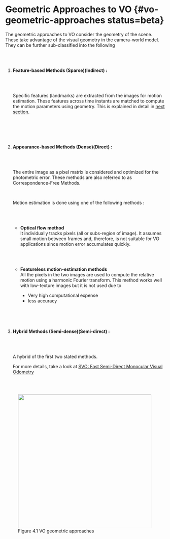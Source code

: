 # Geometric Approaches to VO {#vo-geometric-approaches status=beta}

The geometric approaches to VO consider the geometry of the scene. These take advantage of the visual geometry in the camera-world model. They can be further sub-classified into the following

<br/>

<br/>

1. **Feature-based Methods (Sparse)(Indirect) :**

      <br/>

      <br/>

      Specific features (landmarks) are extracted from the images for motion estimation. These features across time instants are matched to compute the motion parameters using geometry. This is explained in detail in [next section](#vo-feature-based-pipeline).

      <br/>

<br/>      

<br/>      

2. **Appearance-based Methods (Dense)(Direct) :**

      <br/>

      <br/>

      The entire image as a pixel matrix is considered and optimized for the photometric error. These methods are also referred to as Correspondence-Free Methods.

      <br/>

      Motion estimation is done using one of the following methods :

      <br/>

      <br/>

      * **Optical flow method**
        <br/>
        It individually tracks pixels (all or subs-region of image). It assumes small motion between frames and, therefore, is not suitable for VO applications since motion error accumulates quickly.

        <br/>

        <br/>

      * **Featureless motion-estimation methods**
        <br/>
        All the pixels in the two images are used to compute the relative motion using a harmonic Fourier transform. This method works well with low-texture images but it is not used due to
          - Very high computational expense
          - less accuracy

        <br/>      

<br/>

<br/>            

3. **Hybrid Methods (Semi-dense)(Semi-direct) :**

      <br/>

      <br/>

      A hybrid of the first two stated methods.
      <br/>

      For more details, take a look at [SVO: Fast Semi-Direct Monocular Visual Odometry](https://www.ifi.uzh.ch/dam/jcr:e9b12a61-5dc8-48d2-a5f6-bd8ab49d1986/ICRA14_Forster.pdf)


<br/>

<br/>

<figure class="stretch">
<img src="figures/vo_geometric.png" style="width: 30em"/>
<figcaption>Figure 4.1 VO geometric approaches </figcaption>
</figure>

